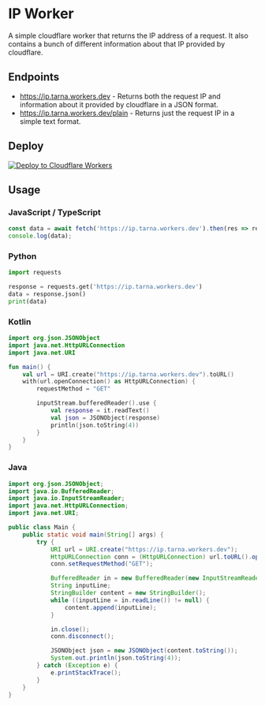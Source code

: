# IP Worker
A simple cloudflare worker that returns the IP address of a request. It also contains a bunch of different information about that IP provided by cloudflare.

## Endpoints
- https://ip.tarna.workers.dev - Returns both the request IP and information about it provided by cloudflare in a JSON format.
- https://ip.tarna.workers.dev/plain - Returns just the request IP in a simple text format.

## Deploy
[![Deploy to Cloudflare Workers](https://deploy.workers.cloudflare.com/button)](https://deploy.workers.cloudflare.com/?url=https://github.com/tarna/ip-worker)

## Usage
### JavaScript / TypeScript
```js
const data = await fetch('https://ip.tarna.workers.dev').then(res => res.json());
console.log(data);
```

### Python
```py
import requests

response = requests.get('https://ip.tarna.workers.dev')
data = response.json()
print(data)
```

### Kotlin
```kotlin
import org.json.JSONObject
import java.net.HttpURLConnection
import java.net.URI

fun main() {
    val url = URI.create("https://ip.tarna.workers.dev").toURL()
    with(url.openConnection() as HttpURLConnection) {
        requestMethod = "GET"

        inputStream.bufferedReader().use {
            val response = it.readText()
            val json = JSONObject(response)
            println(json.toString(4))
        }
    }
}
```

### Java
```java
import org.json.JSONObject;
import java.io.BufferedReader;
import java.io.InputStreamReader;
import java.net.HttpURLConnection;
import java.net.URI;

public class Main {
    public static void main(String[] args) {
        try {
            URI url = URI.create("https://ip.tarna.workers.dev");
            HttpURLConnection conn = (HttpURLConnection) url.toURL().openConnection();
            conn.setRequestMethod("GET");

            BufferedReader in = new BufferedReader(new InputStreamReader(conn.getInputStream()));
            String inputLine;
            StringBuilder content = new StringBuilder();
            while ((inputLine = in.readLine()) != null) {
                content.append(inputLine);
            }

            in.close();
            conn.disconnect();

            JSONObject json = new JSONObject(content.toString());
            System.out.println(json.toString(4));
        } catch (Exception e) {
            e.printStackTrace();
        }
    }
}
```